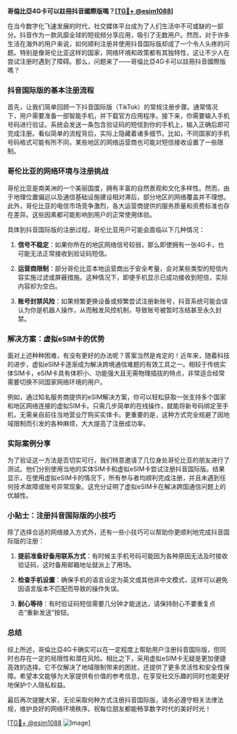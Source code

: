 **哥倫比亞4G卡可以註冊抖音國際版嗎？[[TG💪+ @esim1088](https://t.me/s/esim1088)]**

在当今数字化飞速发展的时代，社交媒体平台成为了人们生活中不可或缺的一部分。抖音作为一款风靡全球的短视频分享应用，吸引了无数用户。然而，对于许多生活在海外的用户来说，如何顺利注册并使用抖音国际版却成了一个令人头疼的问题。特别是像哥伦比亚这样的国家，网络环境和政策都有其独特性，这让不少人在尝试注册时遇到了障碍。那么，问题来了——哥倫比亞4G卡可以註冊抖音國際版嗎？

### 抖音国际版的基本注册流程

首先，让我们简单回顾一下抖音国际版（TikTok）的常规注册步骤。通常情况下，用户需要准备一部智能手机，并下载官方应用程序。接下来，你需要输入手机号码进行验证。系统会发送一条包含验证码的短信到你的手机上，输入正确后即可完成注册。看似简单的流程背后，实际上隐藏着诸多细节。比如，不同国家的手机号码格式可能有所不同，某些地区的网络运营商也可能对短信接收设置了一些限制。

### 哥伦比亚的网络环境与注册挑战

哥伦比亚是南美洲的一个美丽国度，拥有丰富的自然景观和文化多样性。然而，由于地理位置偏远以及通信基础设施建设相对滞后，部分地区的网络覆盖并不理想。此外，哥伦比亚的电信市场竞争激烈，各大运营商提供的服务质量和资费标准也存在差异。这些因素都可能影响到用户的正常使用体验。

具体到抖音国际版的注册过程，哥伦比亚用户可能会面临以下几种情况：

1. **信号不稳定**：如果你所在的地区网络信号较弱，那么即使拥有一张4G卡，也可能无法正常接收到验证码短信。
   
2. **运营商限制**：部分哥伦比亚本地运营商出于安全考量，会对某些类型的短信内容实施过滤或屏蔽措施。这种情况下，即便手机显示已成功接收到短信，实际内容却为空白。

3. **账号封禁风险**：如果频繁更换设备或频繁尝试注册新账号，抖音系统可能会误认为你是机器人操作，从而触发风控机制，导致账号被暂时冻结甚至永久封禁。

### 解决方案：虚拟eSIM卡的优势

面对上述种种困难，有没有更好的办法呢？答案当然是肯定的！近年来，随着科技的进步，虚拟eSIM卡逐渐成为解决跨境通信难题的有效工具之一。相较于传统实体SIM卡，eSIM卡具有体积小、功能强大且无需物理插拔的特点，非常适合经常需要切换不同国家网络环境的用户。

例如，通过知名服务商提供的eSIM解决方案，你可以轻松获取一张支持多个国家和地区网络连接的虚拟SIM卡。只需几步简单的在线操作，就能将新号码绑定至手机，无需亲自前往当地营业厅购买实体卡。更重要的是，这种方式完全规避了因地域限制而引发的各种麻烦，大大提高了注册成功率。

### 实际案例分享

为了验证这一方法是否切实可行，我们特意邀请了几位身处哥伦比亚的朋友进行了测试。他们分别使用当地的实体SIM卡和虚拟eSIM卡尝试注册抖音国际版。结果显示，在使用虚拟eSIM卡的情况下，所有参与者均顺利完成注册，并且未遇到任何技术故障或账号异常现象。这充分证明了虚拟eSIM卡在解决跨国通信问题上的优越性。

### 小贴士：注册抖音国际版的小技巧

除了选择合适的网络接入方式外，还有一些小技巧可以帮助你更顺利地完成抖音国际版的注册：

1. **提前准备好备用联系方式**：有时候主手机号码可能因为各种原因无法及时接收验证码，这时备用邮箱地址就派上了用场。

2. **检查手机设置**：确保手机的语言设定为英文或其他非中文模式，这样可以避免因语言版本不匹配而导致的操作失误。

3. **耐心等待**：有时验证码短信需要几分钟才能送达，请保持耐心不要重复点击“重新发送”按钮。

### 总结

综上所述，哥倫比亞4G卡确实可以在一定程度上帮助用户注册抖音国际版，但同时也存在一定的局限性和潜在风险。相比之下，采用虚拟eSIM卡无疑是更加便捷高效的选择。它不仅解决了地域限制带来的困扰，还提供了更多灵活性和安全性保障。希望本文能够为大家提供有价值的参考信息，在享受社交乐趣的同时也能更好地保护个人隐私权益。

最后再次提醒大家，无论采取何种方式注册抖音国际版，请务必遵守相关法律法规，维护良好的网络环境秩序。祝每位朋友都能畅享数字时代的美好时光！

[[TG💪+ @esim1088](https://t.me/s/esim1088) ![Image](https://i.postimg.cc/4NQfJmqS/Snipaste-2025-05-13-00-14-12.png)]